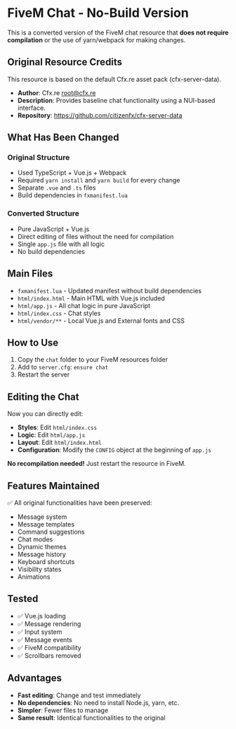 # FiveM Chat - No-Build Version

This is a converted version of the FiveM chat resource that **does not require compilation** or the use of yarn/webpack for making changes.

## Original Resource Credits

This resource is based on the default Cfx.re asset pack (cfx-server-data).
- **Author**: Cfx.re <root@cfx.re>
- **Description**: Provides baseline chat functionality using a NUI-based interface.
- **Repository**: https://github.com/citizenfx/cfx-server-data

## What Has Been Changed

### Original Structure
- Used TypeScript + Vue.js + Webpack
- Required `yarn install` and `yarn build` for every change
- Separate `.vue` and `.ts` files
- Build dependencies in `fxmanifest.lua`

### Converted Structure
- Pure JavaScript + Vue.js
- Direct editing of files without the need for compilation
- Single `app.js` file with all logic
- No build dependencies

## Main Files

- `fxmanifest.lua` - Updated manifest without build dependencies
- `html/index.html` - Main HTML with Vue.js included
- `html/app.js` - All chat logic in pure JavaScript
- `html/index.css` - Chat styles
- `html/vendor/**` - Local Vue.js and External fonts and CSS

## How to Use

1. Copy the `chat` folder to your FiveM resources folder
3. Add to `server.cfg`: `ensure chat`
4. Restart the server

## Editing the Chat

Now you can directly edit:

- **Styles**: Edit `html/index.css`
- **Logic**: Edit `html/app.js`
- **Layout**: Edit `html/index.html`
- **Configuration**: Modify the `CONFIG` object at the beginning of `app.js`

**No recompilation needed!** Just restart the resource in FiveM.

## Features Maintained

✅ All original functionalities have been preserved:
- Message system
- Message templates
- Command suggestions
- Chat modes
- Dynamic themes
- Message history
- Keyboard shortcuts
- Visibility states
- Animations

## Tested

- ✅ Vue.js loading
- ✅ Message rendering
- ✅ Input system
- ✅ Message events
- ✅ FiveM compatibility
- ✅ Scrollbars removed

## Advantages

- **Fast editing**: Change and test immediately
- **No dependencies**: No need to install Node.js, yarn, etc.
- **Simpler**: Fewer files to manage
- **Same result**: Identical functionalities to the original

